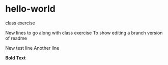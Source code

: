 # hello-world
class exercise

New lines to go along with class exercise
To show editing a branch version of readme

New test line
Another line

**Bold Text**

